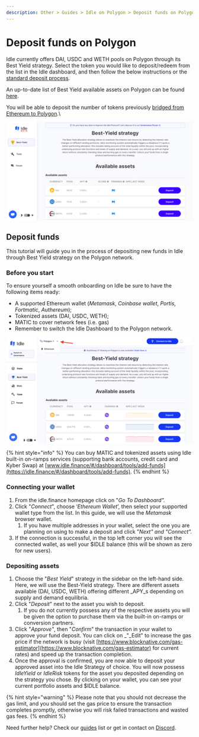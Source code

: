 ```yaml
---
description: Other > Guides > Idle on Polygon > Deposit funds on Polygon
---
```


# Deposit funds on Polygon

Idle currently offers DAI, USDC and WETH pools on Polygon through its Best Yield strategy. Select the token you would like to deposit/redeem from the list in the Idle dashboard, and then follow the below instructions or the [standard deposit process](../idle-on-ethereum/deposit-funds.md).

An up-to-date list of Best Yield available assets on Polygon can be found [here](../../../products/perpetual-yield-tranches/overview.md#protocols-and-assets).

You will be able to deposit the number of tokens previously [bridged from Ethereum to Polygon](bridge-usdidle-to-polygon.md).\


![](<../../../.gitbook/assets/image (65).png>)

## **Deposit funds**

This tutorial will guide you in the process of depositing new funds in Idle through Best Yield strategy on the Polygon network.

### **Before you start**

To ensure yourself a smooth onboarding on Idle be sure to have the following items ready:

* A supported Ethereum wallet (_Metamask_, _Coinbase wallet_, _Portis_, _Fortmatic_, _Authereum_);
* Tokenized assets (DAI, USDC, WETH);
* MATIC to cover network fees (i.e. gas)
* Remember to switch the Idle Dashboard to the Polygon network.

![](<../../../.gitbook/assets/image (41).png>)

{% hint style="info" %}
You can buy MATIC and tokenized assets using Idle built-in on-ramps services (supporting bank accounts, credit card and Kyber Swap) at [www.idle.finance/#/dashboard/tools/add-funds](https://idle.finance/#/dashboard/tools/add-funds).
{% endhint %}

### Connecting your wallet

1. From the idle.finance homepage click on "_Go To Dashboard"._
2. Click "_Connect_", choose ‘_Ethereum Wallet_’, then select your supported wallet type from the list. In this guide, we will use the _Metamask_ browser wallet.
   1. If you have multiple addresses in your wallet, select the one you are planning on using to make a deposit and click "_Next" and "Connect"._
3. If the connection is successful, in the top left corner you will see the connected wallet, as well your $IDLE balance (this will be shown as zero for new users).

### Depositing assets

1. Choose the "_Best Yield_" strategy in the sidebar on the left-hand side. Here, we will use the Best-Yield strategy. There are different assets available (DAI, USDC, WETH) offering different _APY_s depending on supply and demand equilibria.
2. Click "_Deposit_" next to the asset you wish to deposit.
   1. If you do not currently possess any of the respective assets you will be given the option to purchase them via the built-in on-ramps or conversion partners.
3. Click "_Approve"_, then "_Confirm_" the transaction in your wallet to approve your fund deposit. You can click on _"_Edit" to increase the gas price if the network is busy (visit [https://www.blocknative.com/gas-estimator](https://www.blocknative.com/gas-estimator) for current rates) and speed up the transaction completion.
4. Once the approval is confirmed, you are now able to deposit your approved asset into the Idle Strategy of choice. You will now possess _IdleYield_ or _IdleRisk_ tokens for the asset you deposited depending on the strategy you chose. By clicking on your wallet, you can see your current portfolio assets and $IDLE balance.

{% hint style="warning" %}
Please note that you should not decrease the gas limit, and you should set the gas price to ensure the transaction completes promptly, otherwise you will risk failed transactions and wasted gas fees.
{% endhint %}



Need further help? Check our [guides](../) list or get in contact on [Discord](https://discord.com/invite/mpySAJp).
